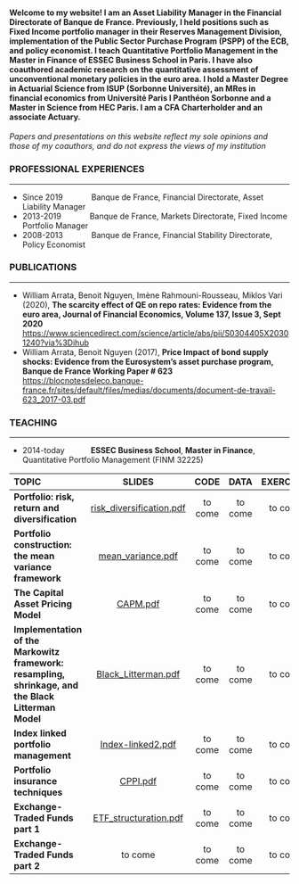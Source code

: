 #### Welcome to my website! I am an Asset Liability Manager in the Financial Directorate of Banque de France. Previously, I held positions such as Fixed Income portfolio manager in their Reserves Management Division, implementation of the Public Sector Purchase Program (PSPP) of the ECB, and policy economist. I teach Quantitative Portfolio Management in the Master in Finance of ESSEC Business School in Paris. I have also coauthored academic research on the quantitative assessment of unconventional monetary policies in the euro area. I hold a Master Degree in Actuarial Science from ISUP (Sorbonne Université), an MRes in financial economics from Université Paris I Panthéon Sorbonne and a Master in Science from HEC Paris. I am a CFA Charterholder and an associate Actuary.

*Papers and presentations on this website reflect my sole opinions and those of my coauthors, and do not express the views of my institution*

### **PROFESSIONAL EXPERIENCES**
___
- Since 2019 $~~~~~~~~~~~$ Banque de France, Financial Directorate, Asset Liability Manager
- 2013-2019 $~~~~~~~~~~~$ Banque de France, Markets Directorate, Fixed Income Portfolio Manager
- 2008-2013 $~~~~~~~~~~~$ Banque de France, Financial Stability Directorate, Policy Economist

### **PUBLICATIONS**
---
- William Arrata, Benoit Nguyen, Imène Rahmouni-Rousseau, Miklos Vari (2020), **The scarcity effect of QE on repo rates: Evidence from the euro area,
Journal of Financial Economics, Volume 137, Issue 3, Sept 2020**  
https://www.sciencedirect.com/science/article/abs/pii/S0304405X20301240?via%3Dihub
- William Arrata, Benoit Nguyen (2017), **Price Impact of bond supply shocks: Evidence from the
Eurosystem’s asset purchase program, Banque de France Working Paper # 623**  
https://blocnotesdeleco.banque-france.fr/sites/default/files/medias/documents/document-de-travail-623_2017-03.pdf

### **TEACHING**
***
- 2014-today $~~~~~~~~~~$ **ESSEC Business School**, **Master in Finance**, Quantitative Portfolio Management (FINM 32225)  

| **TOPIC** | **SLIDES** | **CODE**| **DATA**| **EXERCISES**|
| :---        |     :---:      | :---:  |  :---:  | :---:  |
| **Portfolio: risk, return and diversification**   | [risk_diversification.pdf](https://github.com/WilliamArrata/WilliamArrata/files/11037377/risk_diversification.pdf)   | to come | to come | to come
| **Portfolio construction: the mean variance framework**     | [mean_variance.pdf](https://github.com/WilliamArrata/WilliamArrata/files/11037380/mean_variance.pdf)|     to come  | to come | to come
| **The Capital Asset Pricing Model**     | [CAPM.pdf](https://github.com/WilliamArrata/WilliamArrata/files/11037383/CAPM.pdf)|  to come  | to come | to come
| **Implementation of the Markowitz framework:** <br /> **resampling, shrinkage, and the Black Litterman Model**     | [Black_Litterman.pdf](https://github.com/WilliamArrata/WilliamArrata/files/11037385/Black_Litterman.pdf) | to come  | to come | to come
| **Index linked portfolio management**     | [Index-linked2.pdf](https://github.com/WilliamArrata/WilliamArrata/files/11135489/Index-linked2.pdf)| to come  | to come | to come
| **Portfolio insurance techniques**     | [CPPI.pdf](https://github.com/WilliamArrata/WilliamArrata/files/11037386/CPPI.pdf)  | to come  | to come | to come
| **Exchange-Traded Funds part 1**     | [ETF_structuration.pdf](https://github.com/WilliamArrata/williamarrata/files/11021109/ETF_structuration.pdf)  | to come  | to come | to come
| **Exchange-Traded Funds part 2**     | to come  | to come  | to come | to come
